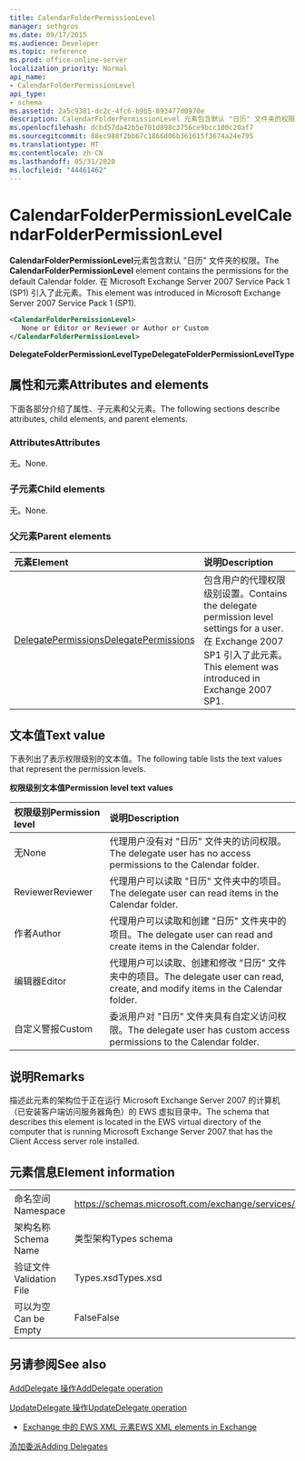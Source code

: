 ```yaml
---
title: CalendarFolderPermissionLevel
manager: sethgros
ms.date: 09/17/2015
ms.audience: Developer
ms.topic: reference
ms.prod: office-online-server
localization_priority: Normal
api_name:
- CalendarFolderPermissionLevel
api_type:
- schema
ms.assetid: 2a5c9381-dc2c-4fc6-b9b5-893477d0970e
description: CalendarFolderPermissionLevel 元素包含默认 "日历" 文件夹的权限。 在 Microsoft Exchange Server 2007 Service Pack 1 (SP1) 引入了此元素。
ms.openlocfilehash: dcbd57da42b5e701d898c3756ce9bcc100c20af7
ms.sourcegitcommit: 88ec988f2bb67c1866d06b361615f3674a24e795
ms.translationtype: MT
ms.contentlocale: zh-CN
ms.lasthandoff: 05/31/2020
ms.locfileid: "44461462"
---
```

# <a name="calendarfolderpermissionlevel"></a><span data-ttu-id="16405-104">CalendarFolderPermissionLevel</span><span class="sxs-lookup"><span data-stu-id="16405-104">CalendarFolderPermissionLevel</span></span>

<span data-ttu-id="16405-105">**CalendarFolderPermissionLevel**元素包含默认 "日历" 文件夹的权限。</span><span class="sxs-lookup"><span data-stu-id="16405-105">The **CalendarFolderPermissionLevel** element contains the permissions for the default Calendar folder.</span></span> <span data-ttu-id="16405-106">在 Microsoft Exchange Server 2007 Service Pack 1 (SP1) 引入了此元素。</span><span class="sxs-lookup"><span data-stu-id="16405-106">This element was introduced in Microsoft Exchange Server 2007 Service Pack 1 (SP1).</span></span> 
  
```xml
<CalendarFolderPermissionLevel>
   None or Editor or Reviewer or Author or Custom
</CalendarFolderPermissionLevel>
```

 <span data-ttu-id="16405-107">**DelegateFolderPermissionLevelType**</span><span class="sxs-lookup"><span data-stu-id="16405-107">**DelegateFolderPermissionLevelType**</span></span>
## <a name="attributes-and-elements"></a><span data-ttu-id="16405-108">属性和元素</span><span class="sxs-lookup"><span data-stu-id="16405-108">Attributes and elements</span></span>

<span data-ttu-id="16405-109">下面各部分介绍了属性、子元素和父元素。</span><span class="sxs-lookup"><span data-stu-id="16405-109">The following sections describe attributes, child elements, and parent elements.</span></span>
  
### <a name="attributes"></a><span data-ttu-id="16405-110">Attributes</span><span class="sxs-lookup"><span data-stu-id="16405-110">Attributes</span></span>

<span data-ttu-id="16405-111">无。</span><span class="sxs-lookup"><span data-stu-id="16405-111">None.</span></span>
  
### <a name="child-elements"></a><span data-ttu-id="16405-112">子元素</span><span class="sxs-lookup"><span data-stu-id="16405-112">Child elements</span></span>

<span data-ttu-id="16405-113">无。</span><span class="sxs-lookup"><span data-stu-id="16405-113">None.</span></span>
  
### <a name="parent-elements"></a><span data-ttu-id="16405-114">父元素</span><span class="sxs-lookup"><span data-stu-id="16405-114">Parent elements</span></span>

|<span data-ttu-id="16405-115">**元素**</span><span class="sxs-lookup"><span data-stu-id="16405-115">**Element**</span></span>|<span data-ttu-id="16405-116">**说明**</span><span class="sxs-lookup"><span data-stu-id="16405-116">**Description**</span></span>|
|:-----|:-----|
|[<span data-ttu-id="16405-117">DelegatePermissions</span><span class="sxs-lookup"><span data-stu-id="16405-117">DelegatePermissions</span></span>](delegatepermissions.md) <br/> |<span data-ttu-id="16405-118">包含用户的代理权限级别设置。</span><span class="sxs-lookup"><span data-stu-id="16405-118">Contains the delegate permission level settings for a user.</span></span> <span data-ttu-id="16405-119">在 Exchange 2007 SP1 引入了此元素。</span><span class="sxs-lookup"><span data-stu-id="16405-119">This element was introduced in Exchange 2007 SP1.</span></span>  <br/> |
   
## <a name="text-value"></a><span data-ttu-id="16405-120">文本值</span><span class="sxs-lookup"><span data-stu-id="16405-120">Text value</span></span>

<span data-ttu-id="16405-121">下表列出了表示权限级别的文本值。</span><span class="sxs-lookup"><span data-stu-id="16405-121">The following table lists the text values that represent the permission levels.</span></span>
  
<span data-ttu-id="16405-122">**权限级别文本值**</span><span class="sxs-lookup"><span data-stu-id="16405-122">**Permission level text values**</span></span>

|<span data-ttu-id="16405-123">**权限级别**</span><span class="sxs-lookup"><span data-stu-id="16405-123">**Permission level**</span></span>|<span data-ttu-id="16405-124">**说明**</span><span class="sxs-lookup"><span data-stu-id="16405-124">**Description**</span></span>|
|:-----|:-----|
|<span data-ttu-id="16405-125">无</span><span class="sxs-lookup"><span data-stu-id="16405-125">None</span></span>  <br/> |<span data-ttu-id="16405-126">代理用户没有对 "日历" 文件夹的访问权限。</span><span class="sxs-lookup"><span data-stu-id="16405-126">The delegate user has no access permissions to the Calendar folder.</span></span>  <br/> |
|<span data-ttu-id="16405-127">Reviewer</span><span class="sxs-lookup"><span data-stu-id="16405-127">Reviewer</span></span>  <br/> |<span data-ttu-id="16405-128">代理用户可以读取 "日历" 文件夹中的项目。</span><span class="sxs-lookup"><span data-stu-id="16405-128">The delegate user can read items in the Calendar folder.</span></span>  <br/> |
|<span data-ttu-id="16405-129">作者</span><span class="sxs-lookup"><span data-stu-id="16405-129">Author</span></span>  <br/> |<span data-ttu-id="16405-130">代理用户可以读取和创建 "日历" 文件夹中的项目。</span><span class="sxs-lookup"><span data-stu-id="16405-130">The delegate user can read and create items in the Calendar folder.</span></span>  <br/> |
|<span data-ttu-id="16405-131">编辑器</span><span class="sxs-lookup"><span data-stu-id="16405-131">Editor</span></span>  <br/> |<span data-ttu-id="16405-132">代理用户可以读取、创建和修改 "日历" 文件夹中的项目。</span><span class="sxs-lookup"><span data-stu-id="16405-132">The delegate user can read, create, and modify items in the Calendar folder.</span></span>  <br/> |
|<span data-ttu-id="16405-133">自定义警报</span><span class="sxs-lookup"><span data-stu-id="16405-133">Custom</span></span>  <br/> |<span data-ttu-id="16405-134">委派用户对 "日历" 文件夹具有自定义访问权限。</span><span class="sxs-lookup"><span data-stu-id="16405-134">The delegate user has custom access permissions to the Calendar folder.</span></span>  <br/> |
   
## <a name="remarks"></a><span data-ttu-id="16405-135">说明</span><span class="sxs-lookup"><span data-stu-id="16405-135">Remarks</span></span>

<span data-ttu-id="16405-136">描述此元素的架构位于正在运行 Microsoft Exchange Server 2007 的计算机（已安装客户端访问服务器角色）的 EWS 虚拟目录中。</span><span class="sxs-lookup"><span data-stu-id="16405-136">The schema that describes this element is located in the EWS virtual directory of the computer that is running Microsoft Exchange Server 2007 that has the Client Access server role installed.</span></span>
  
## <a name="element-information"></a><span data-ttu-id="16405-137">元素信息</span><span class="sxs-lookup"><span data-stu-id="16405-137">Element information</span></span>

|||
|:-----|:-----|
|<span data-ttu-id="16405-138">命名空间</span><span class="sxs-lookup"><span data-stu-id="16405-138">Namespace</span></span>  <br/> |https://schemas.microsoft.com/exchange/services/2006/types  <br/> |
|<span data-ttu-id="16405-139">架构名称</span><span class="sxs-lookup"><span data-stu-id="16405-139">Schema Name</span></span>  <br/> |<span data-ttu-id="16405-140">类型架构</span><span class="sxs-lookup"><span data-stu-id="16405-140">Types schema</span></span>  <br/> |
|<span data-ttu-id="16405-141">验证文件</span><span class="sxs-lookup"><span data-stu-id="16405-141">Validation File</span></span>  <br/> |<span data-ttu-id="16405-142">Types.xsd</span><span class="sxs-lookup"><span data-stu-id="16405-142">Types.xsd</span></span>  <br/> |
|<span data-ttu-id="16405-143">可以为空</span><span class="sxs-lookup"><span data-stu-id="16405-143">Can be Empty</span></span>  <br/> |<span data-ttu-id="16405-144">False</span><span class="sxs-lookup"><span data-stu-id="16405-144">False</span></span>  <br/> |
   
## <a name="see-also"></a><span data-ttu-id="16405-145">另请参阅</span><span class="sxs-lookup"><span data-stu-id="16405-145">See also</span></span>



[<span data-ttu-id="16405-146">AddDelegate 操作</span><span class="sxs-lookup"><span data-stu-id="16405-146">AddDelegate operation</span></span>](adddelegate-operation.md)
  
[<span data-ttu-id="16405-147">UpdateDelegate 操作</span><span class="sxs-lookup"><span data-stu-id="16405-147">UpdateDelegate operation</span></span>](updatedelegate-operation.md)


- [<span data-ttu-id="16405-148">Exchange 中的 EWS XML 元素</span><span class="sxs-lookup"><span data-stu-id="16405-148">EWS XML elements in Exchange</span></span>](ews-xml-elements-in-exchange.md)


[<span data-ttu-id="16405-149">添加委派</span><span class="sxs-lookup"><span data-stu-id="16405-149">Adding Delegates</span></span>](https://msdn.microsoft.com/library/3a744150-66a3-4a13-9433-793603ba5038%28Office.15%29.aspx)

